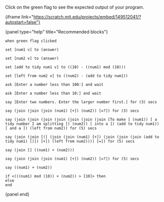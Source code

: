 Click on the green flag to see the expected output of your program.

{iframe link="https://scratch.mit.edu/projects/embed/149512041/?autostart=false"}

{panel type="help" title="Recommended blocks"}

<pre><code class="scratch:split:random">when green flag clicked
</code></pre>

<pre><code class="scratch:split:random">set [num1 v] to (answer)

set [num2 v] to (answer)

set [add to tidy num1 v] to ((10) - ((num1) mod (10)))

set [left from num2 v] to ((num2) - (add to tidy num1))
</code></pre>

<pre><code class="scratch:split:random">ask [Enter a number less than 100:] and wait

ask [Enter a number less than 10:] and wait
</code></pre>

<pre><code class="scratch:split:random">say [Enter two numbers. Enter the larger number first.] for (3) secs

say (join (join (join (num1) [+]) (num2)) [=?]) for (3) secs

say (join (join (join (join (join (join (join [To make ] (num1)) [ a tidy number I am splitting ]) (num2)) [ into a ]) (add to tidy num1)) [ and a ]) (left from num2)) for (5) secs

say (join (join [(] (join (join (num1) [+]) (join (join (join (add to tidy num1) [)]) [+]) (left from num2)))) [=]) for (5) secs

say (join [] ((num1) + (num2)))

say (join (join (join (num1) [+]) (num2)) [=?]) for (5) secs

say ((num1) + (num2))
</code></pre>

<pre><code class="scratch:split:random">if &lt;(((num1) mod (10)) + (num2)) &gt; [10]&gt; then 
else
end
</code></pre>

{panel end}